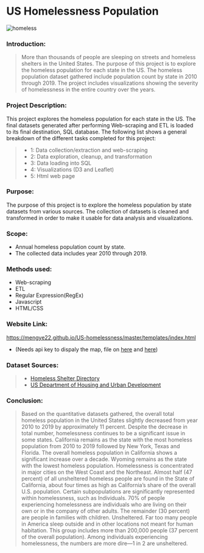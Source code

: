 # US Homelessness Population
![homeless](master/static/img/homeless.png)

### Introduction: 
>More than thousands of people are sleeping on streets and homeless shelters in the United States. The purpose of this project is to explore the homeless population for each state in the US. The homeless population dataset gathered include population count by state in 2010 through 2019. The project includes visualizations showing the severity of homelessness in the entire country over the years.

### Project Description:
This project explores the homeless population for each state in the US. The final datasets generated after performing Web-scraping and ETL is loaded to its final destination, SQL database. The following list shows a general breakdown of the different tasks completed for this project: 
>   * 1: Data collection/extraction and web-scraping
>   * 2: Data exploration, cleanup, and transformation
>   * 3: Data loading into SQL
>   * 4: Visualizations (D3 and Leaflet)
>   * 5: Html web page 

### Purpose: 
The purpose of this project is to explore the homeless population by state datasets from various sources. The collection of datasets is cleaned and transformed in order to make it usable for data analysis and visualizations.  

### Scope: 
* Annual homeless population count by state.
* The collected data includes year 2010 through 2019.

### Methods used: 
* Web-scraping
* ETL
* Regular Expression(RegEx) 
* Javascript
* HTML/CSS

### Website Link:
https://mengye22.github.io/US-homelessness/master/templates/index.html 
* (Needs api key to dispaly the map, file on [here](Mengye/webPage/static/js/config.js) and [here](Kay/static/config.js))

### Dataset Sources: 
>* [Homeless Shelter Directory](https://www.homelessshelterdirectory.org/)
>* [US Department of Housing and Urban Development](https://www.hud.gov/2019-point-in-time-estimates-of-homelessness-in-US)


### Conclusion: 
>Based on the quantitative datasets gathered, the overall total homeless population in the United States slightly decreased from year 2010 to 2019 by approximately 11 percent. Despite the decrease in total number, homelessness continues to be a significant issue in some states. California remains as the state with the most homeless population from 2010 to 2019 followed by New York, Texas and Florida. The overall homeless population in California shows a significant increase over a decade. Wyoming remains as the state with the lowest homeless population. Homelessness is concentrated in major cities on the West Coast and the Northeast. Almost half (47 percent) of all unsheltered homeless people are found in the State of California, about four times as high as California’s share of the overall U.S. population. Certain subpopulations are significantly represented within homelessness, such as Individuals. 70% of people experiencing homelessness are individuals who are living on their own or in the company of other adults. The remainder (30 percent) are people in families with children. Unsheltered. Far too many people in America sleep outside and in other locations not meant for human habitation. This group includes more than 200,000 people (37 percent of the overall population). Among individuals experiencing homelessness, the numbers are more dire—1 in 2 are unsheltered.
